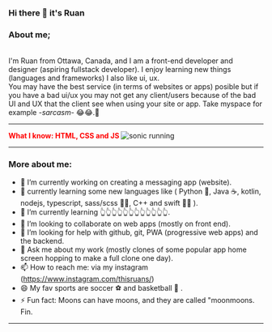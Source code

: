 ### Hi there 👋 it's Ruan

<!--
**thisRuan/thisruan** is a ✨ _special_ ✨ repository because its `README.md` (this file) appears on your GitHub profile.

Here are some ideas to get you started:-->

### About me;
  <br> I'm Ruan from Ottawa, Canada, and I am a front-end developer and designer (aspiring fullstack developer). I enjoy learning new things (languages and frameworks) I also like ui, ux.  
You may have the best service (in terms of websites or apps) posible but if you have a bad ui/ux you may not get any client/users because of the bad UI and UX that the client see when using your site or app. Take myspace for example -*sarcasm*- 😂😂.📳
<hr>
<b style="color: #ff0000;" > What I know: HTML, CSS and JS </b>
<img src="https://external-content.duckduckgo.com/iu/?u=http%3A%2F%2Ffc02.deviantart.net%2Ffs70%2Ff%2F2010%2F346%2Ff%2Fd%2Frunning_animation_by_xxjillsandwhichxx-d34lwny.gif&f=1&nofb=1" alt="sonic running"><hr>

### More about me:
- 🔭 I’m currently working on creating a messaging app (website).
- 📳 currently learning some new languages like ( Python 🐍, Java ☕️, kotlin, nodejs, typescript, sass/scss 💁‍♀️, C++ and swift 🏃‍♂️ ).
- 🌱 I’m currently learning 👆👆👆👆👆👆👆👆👆👆👆👆.
- 👯 I’m looking to collaborate on web apps (mostly on front end).
- 🤔 I’m looking for help with github, git, PWA (progressive web apps) and the backend.
- 💬 Ask me about my work (mostly clones of some popular app home screen hopping to make a full clone one day).
- 📫 How to reach me: via my instagram (https://www.instagram.com/thisruans/)
- 😄 My fav sports are soccer ⚽️  and basketball 🏀 .
- ⚡ Fun fact: Moons can have moons, and they are called "moonmoons.<br>
Fin.
<hr>
